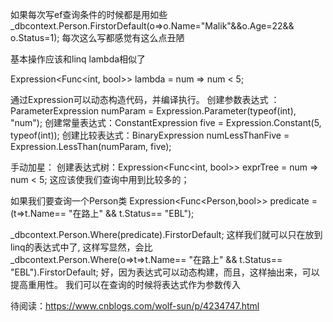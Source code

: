 如果每次写ef查询条件的时候都是用如些
_dbcontext.Person.FirstorDefault(o=>o.Name="Malik"&&o.Age=22&& o.Status=1);
每次这么写都感觉有这么点丑陋

基本操作应该和linq lambda相似了 

Expression<Func<int, bool>> lambda = num => num < 5; 

通过Expression可以动态构造代码，并编译执行。
创建参数表达式 ：ParameterExpression numParam = Expression.Parameter(typeof(int), "num");
创建常量表达式：ConstantExpression five = Expression.Constant(5, typeof(int));
创建比较表达式：BinaryExpression numLessThanFive = Expression.LessThan(numParam, five);

手动加星：
创建表达式树：Expression<Func<int, bool>> exprTree = num => num < 5;
这应该使我们查询中用到比较多的；

如果我们要查询一个Person类
 Expression<Func<Person,bool>> predicate = (t=>t.Name== "在路上" && t.Status== "EBL");

 _dbcontext.Person.Where(predicate).FirstorDefault;
 这样我们就可以只在放到linq的表达式中了,
 这样写显然，会比 _dbcontext.Person.Where(o=>t=>t.Name== "在路上" && t.Status== "EBL").FirstorDefault;
 好，因为表达式可以动态构建，而且，这样抽出来，可以提高重用性。
 我们可以在查询的时候将表达式作为参数传入



 待阅读：https://www.cnblogs.com/wolf-sun/p/4234747.html